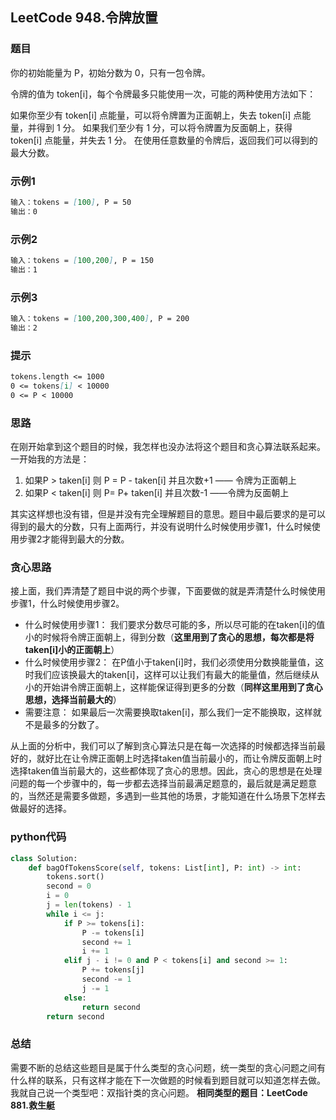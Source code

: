 ## LeetCode 948.令牌放置
### 题目

你的初始能量为 P，初始分数为 0，只有一包令牌。

令牌的值为 token[i]，每个令牌最多只能使用一次，可能的两种使用方法如下：

如果你至少有 token[i] 点能量，可以将令牌置为正面朝上，失去 token[i] 点能量，并得到 1 分。
如果我们至少有 1 分，可以将令牌置为反面朝上，获得 token[i] 点能量，并失去 1 分。
在使用任意数量的令牌后，返回我们可以得到的最大分数。

### 示例1
```markdown
输入：tokens = [100], P = 50
输出：0
```

### 示例2
```markdown
输入：tokens = [100,200], P = 150
输出：1
```

### 示例3
```markdown
输入：tokens = [100,200,300,400], P = 200
输出：2
```
### 提示
```markdown
tokens.length <= 1000
0 <= tokens[i] < 10000
0 <= P < 10000
```

### 思路
在刚开始拿到这个题目的时候，我怎样也没办法将这个题目和贪心算法联系起来。
一开始我的方法是：

 1. 如果P > taken[i] 则 P = P - taken[i] 并且次数+1 —— 令牌为正面朝上
 2. 如果P < taken[i] 则 P= P+ taken[i] 并且次数-1 ——令牌为反面朝上
 
其实这样想也没有错，但是并没有完全理解题目的意思。题目中最后要求的是可以得到的最大的分数，只有上面两行，并没有说明什么时候使用步骤1，什么时候使用步骤2才能得到最大的分数。

### 贪心思路
接上面，我们弄清楚了题目中说的两个步骤，下面要做的就是弄清楚什么时候使用步骤1，什么时候使用步骤2。

 - 什么时候使用步骤1：
      我们要求分数尽可能的多，所以尽可能的在taken[i]的值小的时候将令牌正面朝上，得到分数（**这里用到了贪心的思想，每次都是将taken[i]小的正面朝上**）
 - 什么时候使用步骤2：
    在P值小于taken[i]时，我们必须使用分数换能量值，这时我们应该换最大的taken[i]，这样可以让我们有最大的能量值，然后继续从小的开始讲令牌正面朝上，这样能保证得到更多的分数（**同样这里用到了贪心思想，选择当前最大的**）
 - 需要注意：
    如果最后一次需要换取taken[i]，那么我们一定不能换取，这样就不是最多的分数了。

从上面的分析中，我们可以了解到贪心算法只是在每一次选择的时候都选择当前最好的，就好比在让令牌正面朝上时选择taken值当前最小的，而让令牌反面朝上时选择taken值当前最大的，这些都体现了贪心的思想。因此，贪心的思想是在处理问题的每一个步骤中的，每一步都去选择当前最满足题意的，最后就是满足题意的，当然还是需要多做题，多遇到一些其他的场景，才能知道在什么场景下怎样去做最好的选择。

### python代码
``` python
class Solution:
    def bagOfTokensScore(self, tokens: List[int], P: int) -> int:
        tokens.sort()
        second = 0
        i = 0
        j = len(tokens) - 1
        while i <= j:
            if P >= tokens[i]:
                P -= tokens[i]
                second += 1
                i += 1
            elif j - i != 0 and P < tokens[i] and second >= 1:
                P += tokens[j]
                second -= 1
                j -= 1
            else:
                return second
        return second
```

### 总结
需要不断的总结这些题目是属于什么类型的贪心问题，统一类型的贪心问题之间有什么样的联系，只有这样才能在下一次做题的时候看到题目就可以知道怎样去做。我就自己说一个类型吧：双指针类的贪心问题。
**相同类型的题目：LeetCode 881.救生艇**


